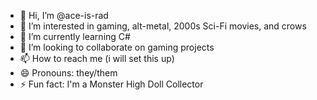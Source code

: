 - 👋 Hi, I’m @ace-is-rad
- 👀 I’m interested in gaming, alt-metal, 2000s Sci-Fi movies, and crows
- 🌱 I’m currently learning C#
- 💞️ I’m looking to collaborate on gaming projects
- 📫 How to reach me (i will set this up)
- 😄 Pronouns: they/them
- ⚡ Fun fact: I'm a Monster High Doll Collector

<!---
ace-is-rad/ace-is-rad is a ✨ special ✨ repository because its `README.md` (this file) appears on your GitHub profile.
You can click the Preview link to take a look at your changes.
--->
